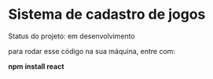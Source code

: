 # Sistema de cadastro de jogos 

Status do projeto: em desenvolvimento

para rodar esse código na sua máquina, entre com:


**npm install react**

